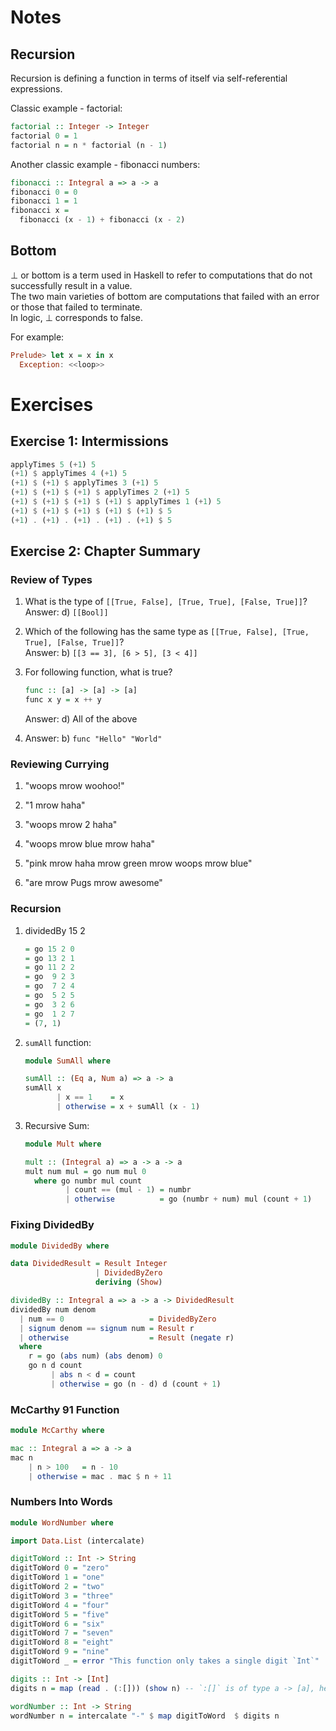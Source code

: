 
# Notes

## Recursion

Recursion is defining a function in terms of itself via self-referential expressions.  

Classic example - factorial:  

```haskell
factorial :: Integer -> Integer
factorial 0 = 1
factorial n = n * factorial (n - 1)
```

Another classic example - fibonacci numbers:  

```haskell
fibonacci :: Integral a => a -> a
fibonacci 0 = 0
fibonacci 1 = 1
fibonacci x =
  fibonacci (x - 1) + fibonacci (x - 2)  
```

## Bottom

⊥ or bottom is a term used in Haskell to refer to computations that do not successfully result in a value.  
The two main varieties of bottom are computations that failed with an error or those that failed to terminate.  
In logic, ⊥ corresponds to false.  

For example:  

```haskell
Prelude> let x = x in x
  Exception: <<loop>>
```

# Exercises

## Exercise 1: Intermissions

```haskell
applyTimes 5 (+1) 5
(+1) $ applyTimes 4 (+1) 5
(+1) $ (+1) $ applyTimes 3 (+1) 5
(+1) $ (+1) $ (+1) $ applyTimes 2 (+1) 5
(+1) $ (+1) $ (+1) $ (+1) $ applyTimes 1 (+1) 5
(+1) $ (+1) $ (+1) $ (+1) $ (+1) $ 5
(+1) . (+1) . (+1) . (+1) . (+1) $ 5
```

## Exercise 2: Chapter Summary

### Review of Types

1.  What is the type of `[[True, False], [True, True], [False, True]]`?  
    Answer: d) `[[Bool]]`

2.  Which of the following has the same type as `[[True, False], [True, True], [False, True]]`?  
    Answer: b) `[[3 == 3], [6 > 5], [3 < 4]]`

3.  For following function, what is true?  
    
    ```haskell
    func :: [a] -> [a] -> [a]
    func x y = x ++ y
    ```
    
    Answer: d) All of the above

4.  Answer: b) `func "Hello" "World"`

### Reviewing Currying

1.  "woops mrow woohoo!"

2.  "1 mrow haha"

3.  "woops mrow 2 haha"

4.  "woops mrow blue mrow haha"

5.  "pink mrow haha mrow green mrow woops mrow blue"

6.  "are mrow Pugs mrow awesome"

### Recursion

1.  dividedBy 15 2  
    
    ```haskell
    = go 15 2 0
    = go 13 2 1
    = go 11 2 2
    = go  9 2 3
    = go  7 2 4
    = go  5 2 5
    = go  3 2 6
    = go  1 2 7
    = (7, 1)
    ```

2.  `sumAll` function:  
    
    ```haskell
    module SumAll where
    
    sumAll :: (Eq a, Num a) => a -> a
    sumAll x
           | x == 1    = x
           | otherwise = x + sumAll (x - 1)
    ```

3.  Recursive Sum:  
    
    ```haskell
    module Mult where
    
    mult :: (Integral a) => a -> a -> a
    mult num mul = go num mul 0
      where go numbr mul count
             | count == (mul - 1) = numbr
             | otherwise          = go (numbr + num) mul (count + 1)
    ```

### Fixing DividedBy

```haskell
module DividedBy where

data DividedResult = Result Integer
                   | DividedByZero
                   deriving (Show)

dividedBy :: Integral a => a -> a -> DividedResult
dividedBy num denom
  | num == 0                   = DividedByZero
  | signum denom == signum num = Result r
  | otherwise                  = Result (negate r)
  where
    r = go (abs num) (abs denom) 0
    go n d count
         | abs n < d = count
         | otherwise = go (n - d) d (count + 1)
```

### McCarthy 91 Function

```haskell
module McCarthy where

mac :: Integral a => a -> a
mac n
    | n > 100   = n - 10
    | otherwise = mac . mac $ n + 11
```

### Numbers Into Words

```haskell
module WordNumber where

import Data.List (intercalate)

digitToWord :: Int -> String
digitToWord 0 = "zero"
digitToWord 1 = "one"
digitToWord 2 = "two"
digitToWord 3 = "three"
digitToWord 4 = "four"
digitToWord 5 = "five"
digitToWord 6 = "six"
digitToWord 7 = "seven"
digitToWord 8 = "eight"
digitToWord 9 = "nine"
digitToWord _ = error "This function only takes a single digit `Int`"

digits :: Int -> [Int]
digits n = map (read . (:[])) (show n) -- `:[]` is of type a -> [a], here it does Char -> [Char]

wordNumber :: Int -> String
wordNumber n = intercalate "-" $ map digitToWord  $ digits n
```

